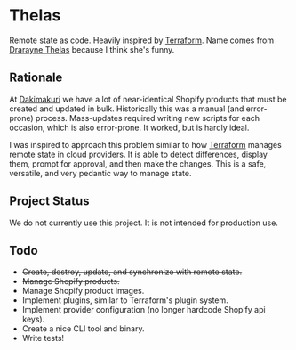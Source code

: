 # Thelas

Remote state as code. Heavily inspired by [Terraform](https://www.terraform.io/). Name comes from [Drarayne Thelas](https://en.uesp.net/wiki/Morrowind:Drarayne_Thelas) because I think she's funny.

## Rationale

At [Dakimakuri](https://dakimakuri.com) we have a lot of near-identical Shopify products that must be created and updated in bulk. Historically this was a manual (and error-prone) process. Mass-updates required writing new scripts for each occasion, which is also error-prone. It worked, but is hardly ideal.

I was inspired to approach this problem similar to how [Terraform](https://www.terraform.io/) manages remote state in cloud providers. It is able to detect differences, display them, prompt for approval, and then make the changes. This is a safe, versatile, and very pedantic way to manage state.

## Project Status

We do not currently use this project. It is not intended for production use.

## Todo

* ~~Create, destroy, update, and synchronize with remote state.~~
* ~~Manage Shopify products.~~
* Manage Shopify product images.
* Implement plugins, similar to Terraform's plugin system.
* Implement provider configuration (no longer hardcode Shopify api keys).
* Create a nice CLI tool and binary.
* Write tests!
